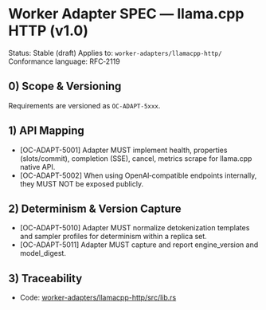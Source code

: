 # Worker Adapter SPEC — llama.cpp HTTP (v1.0)

Status: Stable (draft)
Applies to: `worker-adapters/llamacpp-http/`
Conformance language: RFC‑2119

## 0) Scope & Versioning

Requirements are versioned as `OC-ADAPT-5xxx`.

## 1) API Mapping

- [OC-ADAPT-5001] Adapter MUST implement health, properties (slots/commit), completion (SSE), cancel, metrics scrape for llama.cpp native API.
- [OC-ADAPT-5002] When using OpenAI‑compatible endpoints internally, they MUST NOT be exposed publicly.

## 2) Determinism & Version Capture

- [OC-ADAPT-5010] Adapter MUST normalize detokenization templates and sampler profiles for determinism within a replica set.
- [OC-ADAPT-5011] Adapter MUST capture and report engine_version and model_digest.

## 3) Traceability

- Code: [worker-adapters/llamacpp-http/src/lib.rs](../worker-adapters/llamacpp-http/src/lib.rs)
